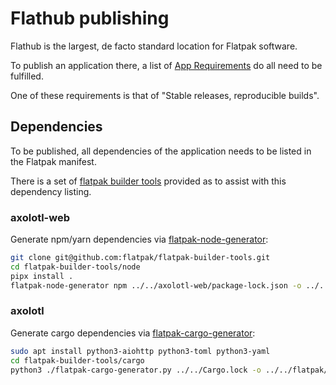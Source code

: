 # Flathub publishing

Flathub is the largest, de facto standard location for Flatpak software.

To publish an application there, a list of [App Requirements](https://github.com/flathub/flathub/wiki/App-Requirements)
do all need to be fulfilled.

One of these requirements is that of "Stable releases, reproducible builds".

## Dependencies

To be published, all dependencies of the application needs to be listed in the Flatpak manifest.

There is a set of [flatpak builder tools](https://github.com/flatpak/flatpak-builder-tools) provided as to assist with
this dependency listing.

### axolotl-web

Generate npm/yarn dependencies via [flatpak-node-generator](https://github.com/flatpak/flatpak-builder-tools/tree/master/node):

```sh
git clone git@github.com:flatpak/flatpak-builder-tools.git
cd flatpak-builder-tools/node
pipx install .
flatpak-node-generator npm ../../axolotl-web/package-lock.json -o ../../flatpak/node-sources.json
```

### axolotl

Generate cargo dependencies via [flatpak-cargo-generator](https://github.com/flatpak/flatpak-builder-tools/tree/master/cargo):

```sh
sudo apt install python3-aiohttp python3-toml python3-yaml
cd flatpak-builder-tools/cargo
python3 ./flatpak-cargo-generator.py ../../Cargo.lock -o ../../flatpak/cargo-sources.json
```
